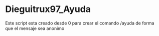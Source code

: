 # Dieguitrux97_Ayuda

Este script esta creado desde 0 para crear el comando /ayuda de forma que el mensaje sea anonimo
